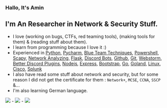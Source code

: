 ### Hallo, It's Amin

## I'm An Researcher in Network & Security Stuff.

- I love (working on bugs, CTFs, red teaming tools), (making tools for them) & (reading stuff about them).
- I learn from programming because I love it :)
- Experienced in [Python][python], [Pycharm][pycharm], [Blue Team Techniques][blue team techs], [Powershell][powershell], [Scapy][scapy], [Network Analyzing][wireshark], [Flask][flask], [Discord Bots][discord bots], [Github][github], [Git][git], [Webstorm][webstorm], [Better Discord Plugins][better discord plugins], [Nodejs][nodejs], [Express][express], [Bootstrap][bootstrap], [Go][go], [Goland][goland], [Linux][linux], [Cisco][cisco], [Splunk][splunk]
- I also have read some stuff about network and security, but for some reason I did not get the certificate for them : `Network+`, `MCSE`, `CCNA`, `SSCP` &...  
- I'm also learning German language.

<img src="https://github-readme-stats.vercel.app/api?username=nxenon&show_icons=true"/>
-
<img src="https://github-readme-streak-stats.herokuapp.com/?user=nxenon"/>
-
<img src="https://github-readme-stats.vercel.app/api/top-langs?username=nxenon&layout=compact"/>


[python]: https://www.python.org/
[pycharm]: https://www.jetbrains.com/pycharm/
[scapy]: https://scapy.net/
[flask]: https://flask.palletsprojects.com/
[discord bots]: https://discordpy.readthedocs.io/
[github]: https://github.com/
[git]: https://git-scm.com/
[webstorm]: https://www.jetbrains.com/webstorm/
[better discord plugins]: https://betterdiscord.app/
[nodejs]: https://nodejs.org/
[express]: https://expressjs.com/
[bootstrap]: https://getbootstrap.com/
[go]: https://go.dev/
[goland]: https://www.jetbrains.com/go/
[linux]: https://ubuntu.com/
[blue team techs]: https://www.sans.org/cyber-security-skills-roadmap/
[cisco]: https://www.cisco.com/
[splunk]: https://www.splunk.com/
[wireshark]: https://www.wireshark.org/
[powershell]: https://docs.microsoft.com/en-us/powershell/ 
